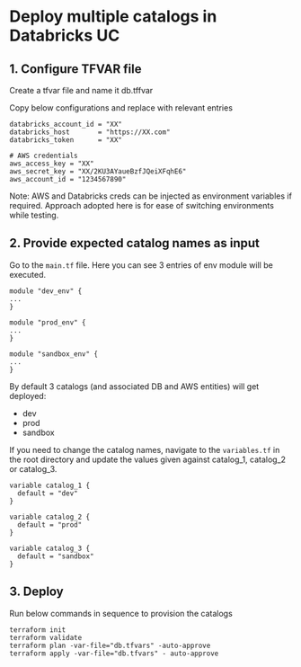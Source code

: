 # Deploy multiple catalogs in Databricks UC

## 1. **Configure TFVAR file**

Create a tfvar file and name it db.tffvar

Copy below configurations and replace with relevant entries

```
databricks_account_id = "XX"
databricks_host       = "https://XX.com"
databricks_token      = "XX"

# AWS credentials
aws_access_key = "XX"
aws_secret_key = "XX/2KU3AYaueBzfJQeiXFqhE6"
aws_account_id = "1234567890"

```

Note: AWS and Databricks creds can be injected as environment variables if required. Approach adopted here is for ease of switching environments while testing.

## 2. **Provide expected catalog names as input**

Go to the `main.tf` file. Here you can see 3 entries of env module will be executed.

```
module "dev_env" {
...
}

module "prod_env" {
...
}

module "sandbox_env" {
...    
}

```
By default 3 catalogs (and associated DB and AWS entities) will get deployed:
- dev
- prod
- sandbox

If you need to change the catalog names, navigate to the `variables.tf` in the root directory and update the values given against catalog_1, catalog_2 or catalog_3.

```
variable catalog_1 {
  default = "dev"
}

variable catalog_2 {
  default = "prod"
}

variable catalog_3 {
  default = "sandbox"
}
```

## 3. **Deploy**

Run below commands in sequence to provision the catalogs

```
terraform init
terraform validate
terraform plan -var-file="db.tfvars" -auto-approve
terraform apply -var-file="db.tfvars" - auto-approve
```
